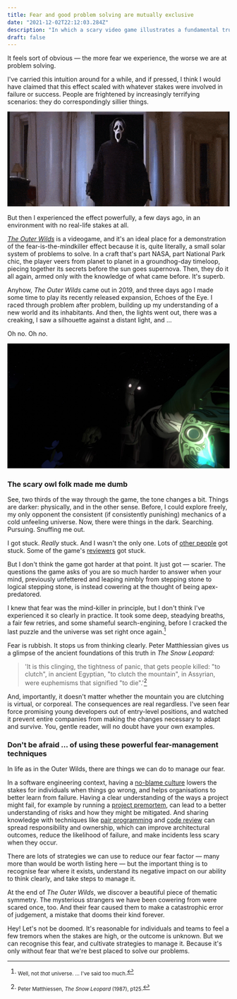 ```yaml
---
title: Fear and good problem solving are mutually exclusive
date: "2021-12-02T22:12:03.284Z"
description: "In which a scary video game illustrates a fundamental truth of learning, but sadly a little bit late for Halloween"
draft: false
---
```


It feels sort of obvious — the more fear we experience, the worse we are at problem solving.

I've carried this intuition around for a while, and if pressed, I think I would have claimed that this effect scaled with whatever stakes were involved in failure or success. People are frightened by increasingly terrifying scenarios: they do correspondingly sillier things.

![The grenade would also have been a poor choice.](scream-movie.gif)

But then I experienced the effect powerfully, a few days ago, in an environment with no real-life stakes at all.

[_The Outer Wilds_](https://www.mobiusdigitalgames.com/outer-wilds.html) is a videogame, and it's an ideal place for a demonstration of the fear-is-the-mindkiller effect because it is, quite literally, a small solar system of problems to solve. In a craft that's part NASA, part National Park chic, the player veers from planet to planet in a groundhog-day timeloop, piecing together its secrets before the sun goes supernova. Then, they do it all again, armed only with the knowledge of what came before. It's superb.

Anyhow, _The Outer Wilds_ came out in 2019, and three days ago I made some time to play its recently released expansion, Echoes of the Eye. I raced through problem after problem, building up my understanding of a new world and its inhabitants. And then, the lights went out, there was a creaking, I saw a silhouette against a distant light, and …

Oh no. Oh _no_.

![Oh … no!](scary-owl.jpg)

### The scary owl folk made me dumb

See, two thirds of the way through the game, the tone changes a bit. Things are darker: physically, and in the other sense. Before, I could explore freely, my only opponent the consistent (if consistently punishing) mechanics of a cold unfeeling universe. Now, there were things in the dark. Searching. Pursuing. Snuffing me out.

I got stuck. _Really_ stuck. And I wasn't the only one. Lots of [other people](https://www.reddit.com/r/outerwilds/comments/pz1zqs/does_anyone_else_feel_like_echoes_of_the_eye_is/) got stuck. Some of the game's [reviewers](https://www.rockpapershotgun.com/echoes-of-the-eye-is-sensational-dlc-for-outer-wilds-dont-let-anyone-spoil-it-for-you) got stuck.

But I don't think the game got harder at that point. It just got — scarier. The questions the game asks of you are so much harder to answer when your mind, previously unfettered and leaping nimbly from stepping stone to logical stepping stone, is instead cowering at the thought of being apex-predatored.

I knew that fear was the mind-killer in principle, but I don't think I've experienced it so clearly in practice. It took some deep, steadying breaths, a fair few retries, and some shameful search-engining, before I cracked the last puzzle and the universe was set right once again.[^1]

Fear is rubbish. It stops us from thinking clearly. Peter Matthiessian gives us a glimpse of the ancient foundations of this truth in _The Snow Leopard:_

> 'It is this clinging, the tightness of panic, that gets people killed: "to clutch", in ancient Egyptian, "to clutch the mountain", in Assyrian, were euphemisms that signified "to die".'[^2]

And, importantly, it doesn't matter whether the mountain you are clutching is virtual, or corporeal. The consequences are real regardless. I've seen fear force promising young developers out of entry-level positions, and watched it prevent entire companies from making the changes necessary to adapt and survive. You, gentle reader, will no doubt have your own examples.

### Don't be afraid … of using these powerful fear-management techniques

In life as in the Outer Wilds, there are things we can do to manage our fear.

In a software engineering context, having a [no-blame culture](https://devops.com/how-sre-creates-a-blameless-culture/) lowers the stakes for individuals when things go wrong, and helps organisations to better learn from failure. Having a clear understanding of the ways a project might fail, for example by running a [project premortem](https://www.atlassian.com/team-playbook/plays/pre-mortem), can lead to a better understanding of risks and how they might be mitigated. And sharing knowledge with techniques like [pair programming](https://martinfowler.com/articles/on-pair-programming.html) and [code review](https://www.atlassian.com/agile/software-development/code-reviews) can spread responsibility and ownership, which can improve architectural outcomes, reduce the likelihood of failure, and make incidents less scary when they occur.

There are lots of strategies we can use to reduce our fear factor — many more than would be worth listing here — but the important thing is to recognise fear where it exists, understand its negative impact on our ability to think clearly, and take steps to manage it.

At the end of _The Outer Wilds_, we discover a beautiful piece of thematic symmetry. The mysterious strangers we have been cowering from were scared once, too. And their fear caused them to make a catastrophic error of judgement, a mistake that dooms their kind forever.

Hey! Let's not be doomed. It's reasonable for individuals and teams to feel a few tremors when the stakes are high, or the outcome is unknown. But we can recognise this fear, and cultivate strategies to manage it. Because it's only without fear that we're best placed to solve our problems.

[^1]: <sub>Well, not _that_ universe. … I've said too much.</sub>

[^2]: <sub>Peter Matthiessen, _The Snow Leopard_ (1987), p125.</sub>
